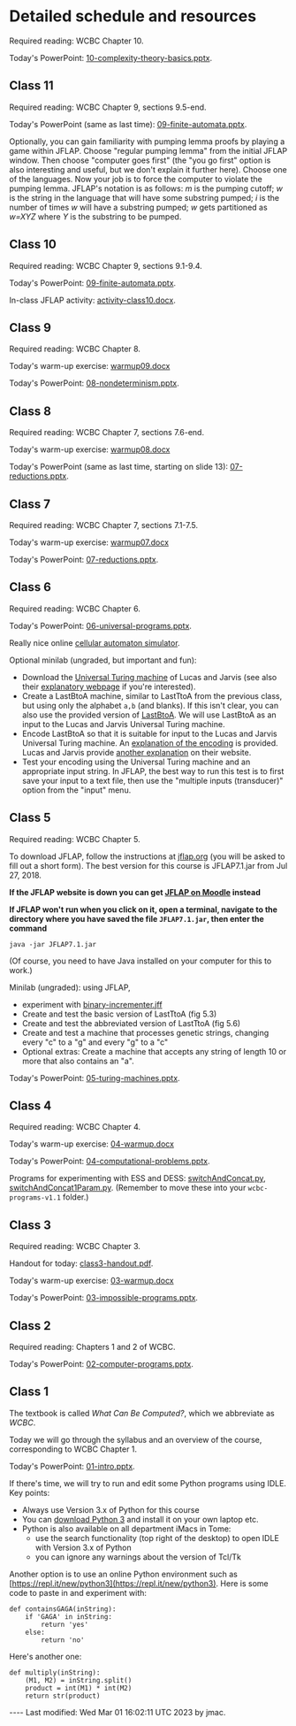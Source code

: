 # Detailed schedule and resources

<!-- ## Class 14 -->

<!-- Exam 1. Covers WCBC Chapters 1-9. -->

<!-- ## Class 13 -->

<!-- Exam revision -- please bring questions to class and we will go over them. We can go over specific examples and/or general areas depending on student demand. -->

<!-- Whiteboard notes from class: [rices-theorem.png](class13/rices-theorem.png), [pumping-lemma-etc.png](class13/pumping-lemma-etc.png). -->

<!-- ## Class 12 -->

Required reading: WCBC Chapter 10.

Today's PowerPoint: [10-complexity-theory-basics.pptx](class12/10-complexity-theory-basics.pptx).

<!-- Whiteboard notes on big ideas in the course so far: [big-ideas.png](class12/big-ideas.png). -->

## Class 11

Required reading: WCBC Chapter 9, sections 9.5-end.

<!-- Please fill out the [GitHub username form](https://forms.office.com/Pages/ResponsePage.aspx?id=VbAyYrl2E0ybiLVirn22-2zFL4dI9oNMmoALudp-AK9UMEU0OThQMUNDOExXQUM5TkVENUxHUEpESS4u) if you haven't done so already. -->

Today's PowerPoint (same as last time): [09-finite-automata.pptx](class10/09-finite-automata.pptx).

Optionally, you can gain familiarity with pumping lemma proofs by playing a game within JFLAP. Choose "regular pumping lemma" from the initial JFLAP window. Then choose "computer goes first" (the "you go first" option is also interesting and useful, but we don't explain it further here). Choose one of the languages. Now your job is to force the computer to violate the pumping lemma. JFLAP's notation is as follows: _m_ is the pumping cutoff; _w_ is the string in the language that will have some substring pumped; _i_ is the number of times _w_ will have a substring pumped; _w_ gets partitioned as _w=XYZ_ where _Y_ is the substring to be pumped.

## Class 10

Required reading: WCBC Chapter 9, sections 9.1-9.4.

Today's PowerPoint: [09-finite-automata.pptx](class10/09-finite-automata.pptx).

In-class JFLAP activity: [activity-class10.docx](class10/activity-class10.docx).

## Class 9

Required reading: WCBC Chapter 8.

Today's warm-up exercise: [warmup09.docx](class09/warmup09.docx)

Today's PowerPoint: [08-nondeterminism.pptx](class09/08-nondeterminism.pptx).

## Class 8

Required reading: WCBC Chapter 7, sections 7.6-end.

Today's warm-up exercise: [warmup08.docx](class08/warmup08.docx)

Today's PowerPoint (same as last time, starting on slide 13): [07-reductions.pptx](class07/07-reductions.pptx).
 
## Class 7

Required reading: WCBC Chapter 7, sections 7.1-7.5.

Today's warm-up exercise: [warmup07.docx](class07/warmup07.docx)

Today's PowerPoint: [07-reductions.pptx](class07/07-reductions.pptx).


## Class 6

Required reading: WCBC Chapter 6.

Today's PowerPoint: [06-universal-programs.pptx](class06/06-universal-programs.pptx).

Really nice online [cellular automaton simulator](https://devinacker.github.io/celldemo/).

Optional minilab (ungraded, but important and fun):

*   Download the [Universal Turing machine](class06/tu.jff) of Lucas and Jarvis (see also their [explanatory webpage](http://www.itss.brockport.edu/~jlucas/jarvis/JFLAP/examples/e2/pg0.html) if you're interested).
*   Create a LastBtoA machine, similar to LastTtoA from the previous class, but using only the alphabet `a,b` (and blanks). If this isn't clear, you can also use the provided version of [LastBtoA](class06/LastBtoA.jff). We will use LastBtoA as an input to the Lucas and Jarvis Universal Turing machine.
*   Encode LastBtoA so that it is suitable for input to the Lucas and Jarvis Universal Turing machine. An [explanation of the encoding](class06/example-encoding-of-turing-machine.pdf) is provided. Lucas and Jarvis provide [another explanation](http://www.itss.brockport.edu/~jlucas/jarvis/JFLAP/examples/e2/pg1.html) on their website.
*   Test your encoding using the Universal Turing machine and an appropriate input string. In JFLAP, the best way to run this test is to first save your input to a text file, then use the "multiple inputs (transducer)" option from the "input" menu.



## Class 5

Required reading: WCBC Chapter 5.

To download JFLAP, follow the instructions at [jflap.org](http://jflap.org/getjflap.html) (you will be asked to fill out a short form). The best version for this course is JFLAP7.1.jar from Jul 27, 2018.

**If the JFLAP website is down you can get [JFLAP on Moodle](https://lms.dickinson.edu/mod/resource/view.php?id=1172511) instead**

**If JFLAP won't run when you click on it, open a terminal, navigate to the directory where you have saved the file `JFLAP7.1.jar`, then enter the command**
```
java -jar JFLAP7.1.jar
```
(Of course, you need to have Java installed on your computer for this to work.)

Minilab (ungraded): using JFLAP,

*   experiment with [binary-incrementer.jff](binary-incrementer.jff)
*   Create and test the basic version of LastTtoA (fig 5.3)
*   Create and test the abbreviated version of LastTtoA (fig 5.6)
*   Create and test a machine that processes genetic strings, changing every "c" to a "g" and every "g" to a "c"
*   Optional extras: Create a machine that accepts any string of length 10 or more that also contains an "a".

Today's PowerPoint: [05-turing-machines.pptx](class05/05-turing-machines.pptx).

## Class 4

Required reading: WCBC Chapter 4.

Today's warm-up exercise: [04-warmup.docx](class04/04-warmup.docx)

Today's PowerPoint: [04-computational-problems.pptx](class04/04-computational-problems.pptx).

Programs for experimenting with ESS and DESS: [switchAndConcat.py](class04/switchAndConcat.py), [switchAndConcat1Param.py](class04/switchAndConcat1Param.py). (Remember to move these into your `wcbc-programs-v1.1` folder.)

## Class 3

Required reading: WCBC Chapter 3.

Handout for today: [class3-handout.pdf](class03/class3-handout.pdf).

Today's warm-up exercise: [03-warmup.docx](class03/03-warmup.docx)

Today's PowerPoint: [03-impossible-programs.pptx](class03/03-impossible-programs.pptx).

## Class 2

Required reading: Chapters 1 and 2 of WCBC.

Today's PowerPoint: [02-computer-programs.pptx](class02/02-computer-programs.pptx).

## Class 1

The textbook is called *What Can Be Computed?*, which we abbreviate as
    *WCBC*.
      
Today we will go through the syllabus and an overview of the course,
corresponding to WCBC Chapter 1.

Today's PowerPoint: [01-intro.pptx](class01/01-intro.pptx).
  
If there's time, we will try to run and edit some Python programs
  using IDLE. Key points:

* Always use Version 3.x of Python for this course
* You can [download Python 3](https://www.python.org/downloads/) and
    install it on your own laptop etc.
* Python is also available on all department iMacs in Tome:
  - use the search functionality (top right of the desktop) to open
      IDLE with Version 3.x of Python
  - you can ignore any warnings about the version of Tcl/Tk

Another option is to use an online Python environment such
as [https://repl.it/new/python3](https://repl.it/new/python3). Here
  is some code to paste in and experiment with:
```	
def containsGAGA(inString): 
    if 'GAGA' in inString: 
        return 'yes' 
    else: 
        return 'no' 
```

Here's another one:
```
def multiply(inString): 
    (M1, M2) = inString.split()
    product = int(M1) * int(M2) 
    return str(product)
```

---- Last modified: Wed Mar 01 16:02:11 UTC 2023 by jmac.
